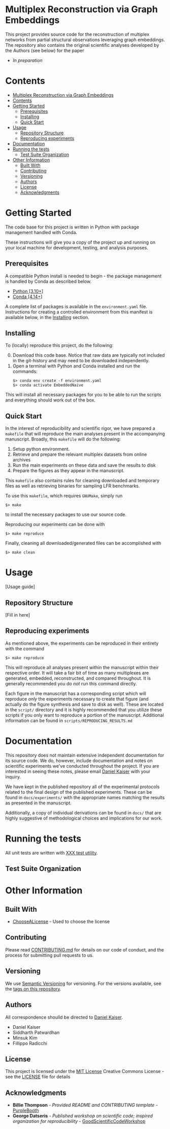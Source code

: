 # Multiplex Reconstruction via Graph Embeddings

This project provides source code for the reconstruction of multiplex networks from partial structural observations leveraging graph embeddings. The repository also contains the original scientific analyses developed by the Authors (see below) for the paper

- _In preparation_

# Contents

- [Multiplex Reconstruction via Graph Embeddings](#multiplex-reconstruction-via-graph-embeddings)
- [Contents](#contents)
- [Getting Started](#getting-started)
  - [Prerequisites](#prerequisites)
  - [Installing](#installing)
  - [Quick Start](#quick-start)
- [Usage](#usage)
  - [Repository Structure](#repository-structure)
  - [Reproducing experiments](#reproducing-experiments)
- [Documentation](#documentation)
- [Running the tests](#running-the-tests)
  - [Test Suite Organization](#test-suite-organization)
- [Other Information](#other-information)
  - [Built With](#built-with)
  - [Contributing](#contributing)
  - [Versioning](#versioning)
  - [Authors](#authors)
  - [License](#license)
  - [Acknowledgments](#acknowledgments)


# Getting Started

The code base for this project is written in Python with package management handled with Conda.

These instructions will give you a copy of the project up and running on
your local machine for development, testing, and analysis purposes.

## Prerequisites

A compatible Python install is needed to begin - the package management is handled by Conda as described below.
- [Python \[3.10+\]](https://python.org/downloads/)
- [Conda \[4.14+\]](https://docs.conda.io/projects/conda/en/latest/user-guide/install/download.html)

A complete list of packages is available in the `environment.yaml` file. Instructions for creating a controlled environment from this manifest is available below, in the [Installing](#installing) section.

## Installing

To (locally) reproduce this project, do the following:

0. Download this code base. Notice that raw data are typically not included in the git-history and may need to be downloaded independently.
1. Open a terminal with Python and Conda installed and run the commands:
   ```
   $> conda env create -f environment.yaml
   $> conda activate EmbeddedNaive
   ```

This will install all necessary packages for you to be able to run the scripts and everything should work out of the box.

## Quick Start

In the interest of reproducibility and scientific rigor, we have prepared a `makefile` that will reproduce the main analyses present in the accompanying manuscript. Broadly, this `makefile` will do the following:
1. Setup python environment.
2. Retrieve and prepare the relevant multiplex datasets from online archives
3. Run the main experiments on these data and save the results to disk
4. Prepare the figures as they appear in the manuscript.

This `makefile` also contains rules for cleaning downloaded and temporary files as well as retrieving binaries for sampling LFR benchmarks.

To use this `makefile`, which requires `GNUMake`, simply run
  ```
  $> make
  ```
to install the necessary packages to use our source code.

Reproducing our experiments can be done with
  ```
  $> make reproduce
  ```


Finally, cleaning all downloaded/generated files can be accomplished with
  ```
  $> make clean
  ```

# Usage

[Usage guide]

## Repository Structure

[Fill in here]

## Reproducing experiments

As mentioned above, the experiments can be reproduced in their entirety with the command
```
$> make reproduce
```

This will reproduce all analyses present within the manuscript within their respective order. It will take a fair bit of time as many multiplexes are generated, embedded, reconstructed, and compared throughout. It is generally recommended you do _not_ run this command directly.

Each figure in the manuscript has a corresponding script which will reproduce _only_ the experiments necessary to create that figure (and actually do the figure synthesis and save to disk as well). These are located in the `script/` directory and it is highly recommended that you utilize these scripts if you only want to reproduce a portion of the manuscript. Additional information can be found in `scripts/REPRODUCING_RESULTS.md`

# Documentation

This repository does not maintain extensive independent documentation for its source code. We do, however, include documentation and notes on scientific experiments we've conducted throughout the project. If you are interested in seeing these notes, please email [Daniel Kaiser](mailto:kaiserd@iu.edu) with your inquiry.

We have kept in the published repository all of the experimental protocols related to the final design of the published experiments. These can be found in `docs/experiments/` with the appropriate names matching the results as presented in the manuscript.

Additionally, a copy of individual derivations can be found in `docs/` that are highly suggestive of methodological choices and implications for our work.

# Running the tests

All unit tests are written with [XXX test utility]().


## Test Suite Organization


# Other Information
## Built With
  - [ChooseALicense](https://choosealicense.com/) - Used to choose
    the license

## Contributing

Please read [CONTRIBUTING.md](CONTRIBUTING.md) for details on our code
of conduct, and the process for submitting pull requests to us.

## Versioning

We use [Semantic Versioning](http://semver.org/) for versioning. For the versions
available, see the [tags on this
repository](https://github.com/kaiser-dan/proj_sable-spin-duplexes/tags).

## Authors

All correspondence shoulld be directed to [Daniel Kaiser](mailto:kaiserd@iu.edu).

- Daniel Kaiser
- Siddharth Patwardhan
- Minsuk Kim
- Fillippo Radicchi

## License

This project is licensed under the [MIT License](LICENSE.md)
Creative Commons License - see the [LICENSE](LICENSE.md) file for
details

## Acknowledgments
  - **Billie Thompson** - *Provided README and CONTRIBUTING template* -
  [PurpleBooth](https://github.com/PurpleBooth)
  - **George Datseris** - *Published workshop on scientific code; inspired organization for reproducibility* - [GoodScientificCodeWorkshop](https://github.com/JuliaDynamics/GoodScientificCodeWorkshop)
